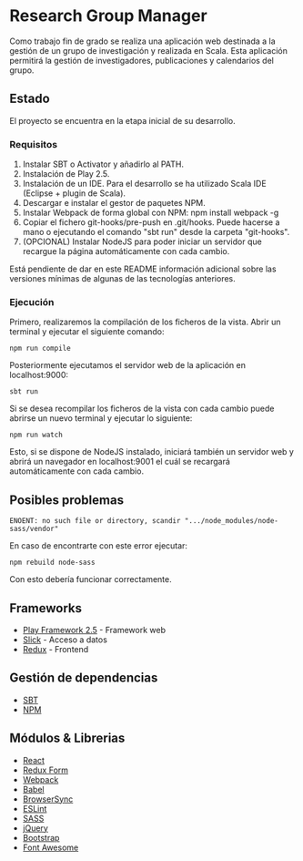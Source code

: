 # Research Group Manager

Como trabajo fin de grado se realiza una aplicación web destinada a la gestión de un grupo de investigación y realizada en Scala. Esta aplicación permitirá la gestión de investigadores, publicaciones y calendarios del grupo.

## Estado

El proyecto se encuentra en la etapa inicial de su desarrollo.

### Requisitos

1. Instalar SBT o Activator y añadirlo al PATH.
2. Instalación de Play 2.5.
3. Instalación de un IDE. Para el desarrollo se ha utilizado Scala IDE (Eclipse + plugin de Scala).
4. Descargar e instalar el gestor de paquetes NPM.
5. Instalar Webpack de forma global con NPM: npm install webpack -g
6. Copiar el fichero git-hooks/pre-push en .git/hooks. Puede hacerse a mano o ejecutando el comando "sbt run" desde la carpeta "git-hooks".
7. (OPCIONAL) Instalar NodeJS para poder iniciar un servidor que recargue la página automáticamente con cada cambio.

Está pendiente de dar en este README información adicional sobre las versiones mínimas de algunas de las tecnologías anteriores.

### Ejecución

Primero, realizaremos la compilación de los ficheros de la vista. Abrir un terminal y ejecutar el siguiente comando:

```
npm run compile
```

Posteriormente ejecutamos el servidor web de la aplicación en localhost:9000:

```
sbt run
```

Si se desea recompilar los ficheros de la vista con cada cambio puede abrirse un nuevo terminal y ejecutar lo siguiente:

```
npm run watch
```

Esto, si se dispone de NodeJS instalado, iniciará también un servidor web y abrirá un navegador en localhost:9001 el cuál se recargará automáticamente con cada cambio.

## Posibles problemas

```
ENOENT: no such file or directory, scandir ".../node_modules/node-sass/vendor"
```

En caso de encontrarte con este error ejecutar:

```
npm rebuild node-sass
```

Con esto debería funcionar correctamente.


## Frameworks

* [Play Framework 2.5](https://www.playframework.com/) - Framework web
* [Slick](http://slick.lightbend.com/) - Acceso a datos
* [Redux](http://redux.js.org/) - Frontend

## Gestión de dependencias

* [SBT](http://www.scala-sbt.org/)
* [NPM](https://www.npmjs.com/)

## Módulos & Librerias

* [React](https://facebook.github.io/react/)
* [Redux Form](http://redux-form.com)
* [Webpack](https://webpack.js.org/)
* [Babel](https://babeljs.io/)
* [BrowserSync](https://browsersync.io/)
* [ESLint](http://eslint.org/)
* [SASS](http://sass-lang.com/)
* [jQuery](https://jquery.com/)
* [Bootstrap](http://getbootstrap.com/)
* [Font Awesome](http://fontawesome.io/)
